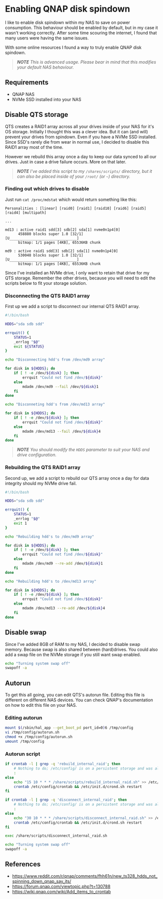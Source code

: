 # Enabling QNAP disk spindown

I like to enable disk spindown within my NAS to save on power consumption. This behaviour should be enabled by default, but in my case it wasn't working correctly. After some time scouring the internet, I found that many users were having the same issues. 

With some online resources I found a way to truly enable QNAP disk spindown.

> _**NOTE** This is advanced usage. Please bear in mind that this modifies your default NAS behaviour._

## Requirements

* QNAP NAS
* NVMe SSD installed into your NAS

## Disable QTS storage

QTS creates a RAID1 array across all your drives inside of your NAS for it's OS storage. Initially I thought this was a clever idea. But it can (and will) prevent your drives from spindown. Even if you have a NVMe SSD installed. Since SSD's rarely die from wear in normal use, I decided to disable this RAID1 array most of the time.

However we rebuild this array once a day to keep our data synced to all our drives. Just in case a drive failure occurs. More on that later.

> _**NOTE** I've added this script to my `/shares/scripts/` directory, but it can also be placed inside of your `/root/` (or `~`) directory._

### Finding out which drives to disable

Just run `cat /proc/mdstat` which would return something like this:

```
Personalities : [linear] [raid0] [raid1] [raid10] [raid6] [raid5] [raid4] [multipath]

...

md13 : active raid1 sdd[3] sdb[2] sda[1] nvme0n1p4[0]
      458880 blocks super 1.0 [32/1] [U_______________________________]
      bitmap: 1/1 pages [4KB], 65536KB chunk

md9 : active raid1 sdd[3] sdb[2] sda[1] nvme0n1p4[0]
      530048 blocks super 1.0 [32/1] [U_______________________________]
      bitmap: 1/1 pages [4KB], 65536KB chunk
```

Since I've installed an NVMe drive, I only want to retain that drive for my QTS storage. Remember the other drives, because you will need to edit the scripts below to fit your storage solution.

### Disconnecting the QTS RAID1 array

First up we add a script to disconnect our internal QTS RAID1 array.

```bash
#!/bin/bash

HDDS="sda sdb sdd"

errquit() {
    STATUS=1
    _errlog "$@"
    exit ${STATUS}
}

echo "Disconnecting hdd's from /dev/md9 array"

for disk in ${HDDS}; do
    if [ ! -e /dev/${disk} ]; then
        errquit "Could not find /dev/${disk}"
    else
        mdadm /dev/md9 --fail /dev/${disk}1
    fi
done

echo "Disconneting hdd's from /dev/md13 array"

for disk in ${HDDS}; do
    if [ ! -e /dev/${disk} ]; then
        errquit "Could not find /dev/${disk}"
    else
        mdadm /dev/md13 --fail /dev/${disk}4
    fi
done
```

> _**NOTE** You should modify the `HDDS` parameter to suit your NAS and drive configuration._

### Rebuilding the QTS RAID1 array

Second up, we add a script to rebuild our QTS array once a day for data integrity should my NVMe drive fail.

```bash
#!/bin/bash

HDDS="sda sdb sdd"

errquit() {
    STATUS=1
    _errlog "$@"
    exit 1
}

echo "Rebuilding hdd's to /dev/md9 array"

for disk in ${HDDS}; do
    if [ ! -e /dev/${disk} ]; then
        errquit "Could not find /dev/${disk}"
    else
        mdadm /dev/md9 --re-add /dev/${disk}1
    fi
done

echo "Rebuilding hdd's to /dev/md13 array"

for disk in ${HDDS}; do
    if [ ! -e /dev/${disk} ]; then
        errquit "Could not find /dev/${disk}"
    else
        mdadm /dev/md13 --re-add /dev/${disk}4
    fi
done
```

## Disable swap

Since I've added 8GB of RAM to my NAS, I decided to disable swap memory. Because swap is also shared between (hard)drives. You could also add a swap file on the NVMe storage if you still want swap enabled.

```bash
echo "Turning system swap off"
swapoff -a
```

## Autorun

To get this all going, you can edit QTS's autorun file. Editing this file is different on different NAS devices. You can check QNAP's documentation on how to edit this file on your NAS.

### Editing autorun

```bash
mount $(/sbin/hal_app --get_boot_pd port_id=0)6 /tmp/config
vi /tmp/config/autorun.sh
chmod +x /tmp/config/autorun.sh
umount /tmp/config
```

### Autorun script

```bash
if crontab -l | grep -q 'rebuild_internal_raid'; then
    # Nothing to do; /etc/config/ is on a persistent storage and was already modified
    :
else
    echo "15 10 * * * /share/scripts/rebuild_internal_raid.sh" >> /etc/config/crontab
    crontab /etc/config/crontab && /etc/init.d/crond.sh restart
fi

if crontab -l | grep -q 'disconnect_internal_raid'; then
    # Nothing to do; /etc/config/ is on a persistent storage and was already modified
    :
else
    echo "30 10 * * * /share/scripts/disconnect_internal_raid.sh" >> /etc/config/crontab
    crontab /etc/config/crontab && /etc/init.d/crond.sh restart
fi

exec /share/scripts/disconnect_internal_raid.sh

echo "Turning system swap off"
swapoff -a
```

## References

* https://www.reddit.com/r/qnap/comments/fhh61n/new_ts328_hdds_not_spinning_down_qnap_say_its/
* https://forum.qnap.com/viewtopic.php?t=130788
* https://wiki.qnap.com/wiki/Add_items_to_crontab
